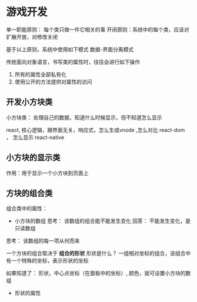 # 游戏开发
单一职能原则： 每个类只做一件它相关的事
开闭原则：系统中的每个类，应该对扩展开放，对修改关闭

基于以上原则，系统中使用如下模式
数据-界面分离模式

传统面向对象语言，书写类的属性时，往往会进行如下操作
1. 所有的属性全部私有化
2. 使用公开的方法提供对属性的访问

## 开发小方块类

小方块类： 处理自己的数据，知道什么时候显示，但不知道怎么显示

react,  核心逻辑，跟界面无关，响应式，怎么生成vnode ,怎么对比
react-dom ， 怎么显示 
react-native

## 小方块的显示类
作用：用于显示一个小方块到页面上

## 方块的组合类
组合类中的属性：
- 小方块的数组
思考： 该数组的组合能不能发生变化
回答： 不能发生变化，是只读数组

思考： 该数组的每一项从何而来

一个方块的组合取决于 **组合的形状**
形状是什么？
一组相对坐标的组合，该组合中有一个特殊的坐标，表示形状的坐标

如果知道了： 形状，中心点坐标（在面板中的坐标）, 颜色，就可设置小方块的数组

- 形状的属性


